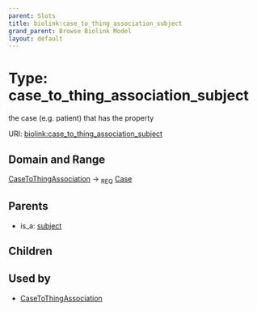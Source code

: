 ```yaml
---
parent: Slots
title: biolink:case_to_thing_association_subject
grand_parent: Browse Biolink Model
layout: default
---
```


# Type: case_to_thing_association_subject


the case (e.g. patient) that has the property

URI: [biolink:case_to_thing_association_subject](https://w3id.org/biolink/vocab/case_to_thing_association_subject)

## Domain and Range

[CaseToThingAssociation](CaseToThingAssociation.md) ->  <sub>REQ</sub> [Case](Case.md)

## Parents

 *  is_a: [subject](subject.md)

## Children


## Used by

 * [CaseToThingAssociation](CaseToThingAssociation.md)
